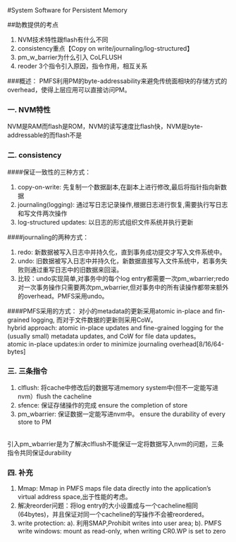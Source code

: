 #System Software for Persistent Memory##助教提供的考点
1. NVM技术特性跟flash有什么不同  2. consistency重点【Copy on write/journaling/log-structured】 3. pm_w_barrier为什么引入  CoLFLUSH 4. reoder 3个指令引入原因，指令作用，相互关系
###概述：
PMFS利用PM的byte-addressability来避免传统面相块的存储方式的overhead，使得上层应用可以直接访问PM。

### **一. NVM特性**
NVM是RAM而flash是ROM，NVM的读写速度比flash快，NVM是byte-addressable的而flash不是

### **二. consistency**
####保证一致性的三种方式：
1. copy-on-write: 先复制一个数据副本,在副本上进行修改,最后将指针指向新数据
2. journaling(logging): 通过写日志记录操作,根据日志进行恢复,需要执行写日志和写文件两次操作
3. log-structured updates: 以日志的形式组织文件系统并执行更新

####journaling的两种方式：
1. redo: 新数据被写入日志中并持久化，直到事务成功提交才写入文件系统中。
2. undo: 旧数据被写入日志中并持久化，新数据直接写入文件系统中，若事务失败则通过重写日志中的旧数据来回滚。
3. 比较：undo实现简单,对事务中的每个log entry都需要一次pm_wbarrier;redo对一次事务操作只需要两次pm_wbarrier,但对事务中的所有读操作都带来额外的overhead。PMFS采用undo。

####PMFS采用的方式：
对小的metadata的更新采用atomic in-place and fin-grained logging, 而对于文件数据的更新则采用CoW。
<br>
hybrid approach: atomic in-place updates and fine-grained logging for the (usually small) metadata updates, and CoW for file data updates。
<br>
atomic in-place updates:in order to minimize journaling overhead[8/16/64-bytes]

### **三. 三条指令**
1. clflush: 将cache中修改后的数据写进memory system中(但不一定能写进nvm）flush the cacheline
2. sfence: 保证存储操作的完成 ensure the completion of store
3. pm_wbarrier: 保证数据一定能写进nvm中。 ensure the durability of every store to PM
<br>
引入pm_wbarrier是为了解决clflush不能保证一定将数据写入nvm的问题，三条指令共同保证durability

### **四. 补充**
1. Mmap: Mmap in PMFS maps file data directly into the application’s virtual address space,出于性能的考虑。
2. 解决reorder问题：将log entry的大小设置成与一个cacheline相同(64bytes)，并且保证对同一个cacheline的写操作不会被reordered。
3. write protection: a). 利用SMAP,Prohibit writes into user area; b). PMFS write windows: mount as read-only, when writing CR0.WP is set to zero 